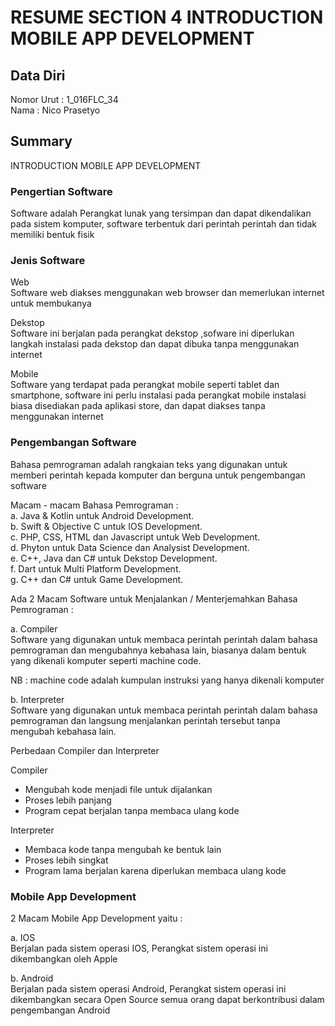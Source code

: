 # RESUME SECTION 4 INTRODUCTION MOBILE APP DEVELOPMENT

## Data Diri
Nomor Urut  : 1_016FLC_34 <br>
Nama        : Nico Prasetyo

## Summary
INTRODUCTION MOBILE APP DEVELOPMENT

### Pengertian Software
Software adalah Perangkat lunak yang tersimpan dan dapat dikendalikan pada sistem komputer, software terbentuk dari perintah perintah dan tidak memiliki bentuk fisik

### Jenis Software

Web <br>
Software web diakses menggunakan web browser dan memerlukan internet untuk membukanya

Dekstop <br>
Software ini berjalan pada perangkat dekstop ,sofware ini diperlukan langkah instalasi pada dekstop dan dapat dibuka tanpa menggunakan internet

Mobile <br>
Software yang terdapat pada perangkat mobile seperti tablet dan smartphone, software ini perlu instalasi pada perangkat mobile instalasi biasa disediakan pada aplikasi store, dan dapat diakses tanpa menggunakan internet

### Pengembangan Software
Bahasa pemrograman adalah rangkaian teks yang digunakan untuk memberi perintah kepada komputer dan berguna  untuk pengembangan software 

Macam - macam Bahasa Pemrograman : <br>
a. Java & Kotlin untuk Android Development. <br>
b. Swift & Objective C untuk IOS Development. <br>
c. PHP, CSS, HTML dan Javascript untuk Web Development. <br>
d. Phyton untuk Data Science dan Analysist Development. <br>
e. C++, Java dan C# untuk Dekstop Development. <br>
f. Dart untuk Multi Platform Development. <br>
g. C++ dan C# untuk Game Development. 

Ada 2 Macam Software untuk Menjalankan / Menterjemahkan Bahasa Pemrograman :

a. Compiler <br>
Software yang digunakan untuk membaca perintah perintah dalam bahasa pemrograman dan mengubahnya kebahasa lain, biasanya dalam bentuk yang dikenali komputer seperti machine code.

NB : machine code adalah kumpulan instruksi yang hanya dikenali komputer

b. Interpreter <br>
Software yang digunakan untuk membaca perintah perintah dalam bahasa pemrograman dan langsung menjalankan perintah tersebut tanpa mengubah kebahasa lain.

Perbedaan Compiler dan Interpreter

Compiler
- Mengubah kode menjadi file untuk dijalankan
- Proses lebih panjang
- Program cepat berjalan tanpa membaca ulang kode

Interpreter
- Membaca kode tanpa mengubah ke bentuk lain
- Proses lebih singkat
- Program lama berjalan karena diperlukan membaca ulang kode

### Mobile App Development

2 Macam Mobile App Development yaitu :

a. IOS <br>
Berjalan pada sistem operasi IOS,
Perangkat sistem operasi ini dikembangkan oleh Apple

b. Android <br>
Berjalan pada sistem operasi Android,
Perangkat sistem operasi ini dikembangkan secara Open Source semua orang dapat berkontribusi dalam pengembangan Android
